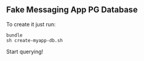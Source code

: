 ## Fake Messaging App PG Database

To create it just run:

```
bundle
sh create-myapp-db.sh
```

Start querying!
